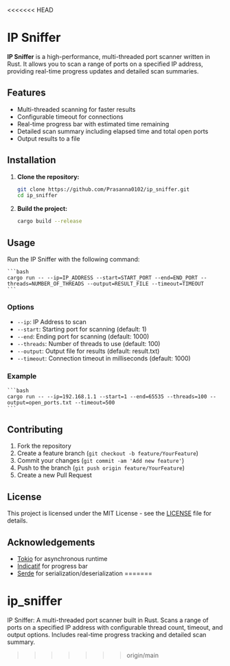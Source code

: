 <<<<<<< HEAD

# IP Sniffer

**IP Sniffer** is a high-performance, multi-threaded port scanner written in Rust. It allows you to scan a range of ports on a specified IP address, providing real-time progress updates and detailed scan summaries.

## Features

- Multi-threaded scanning for faster results
- Configurable timeout for connections
- Real-time progress bar with estimated time remaining
- Detailed scan summary including elapsed time and total open ports
- Output results to a file

## Installation

1. **Clone the repository:**

    ```bash
    git clone https://github.com/Prasanna0102/ip_sniffer.git
    cd ip_sniffer
    ```

2. **Build the project:**

    ```bash
    cargo build --release
    ```

## Usage

Run the IP Sniffer with the following command:

    ```bash
    cargo run -- --ip=IP_ADDRESS --start=START_PORT --end=END_PORT --threads=NUMBER_OF_THREADS --output=RESULT_FILE --timeout=TIMEOUT
    ```

### Options

- `--ip`: IP Address to scan
- `--start`: Starting port for scanning (default: 1)
- `--end`: Ending port for scanning (default: 1000)
- `--threads`: Number of threads to use (default: 100)
- `--output`: Output file for results (default: result.txt)
- `--timeout`: Connection timeout in milliseconds (default: 1000)

### Example

    ```bash
    cargo run -- --ip=192.168.1.1 --start=1 --end=65535 --threads=100 --output=open_ports.txt --timeout=500
    ```

## Contributing

1. Fork the repository
2. Create a feature branch (`git checkout -b feature/YourFeature`)
3. Commit your changes (`git commit -am 'Add new feature'`)
4. Push to the branch (`git push origin feature/YourFeature`)
5. Create a new Pull Request

## License

This project is licensed under the MIT License - see the [LICENSE](LICENSE) file for details.

## Acknowledgements

- [Tokio](https://tokio.rs) for asynchronous runtime
- [Indicatif](https://docs.rs/indicatif/latest/indicatif/) for progress bar
- [Serde](https://serde.rs) for serialization/deserialization
=======
# ip_sniffer
IP Sniffer: A multi-threaded port scanner built in Rust. Scans a range of ports on a specified IP address with configurable thread count, timeout, and output options. Includes real-time progress tracking and detailed scan summary.
>>>>>>> origin/main
